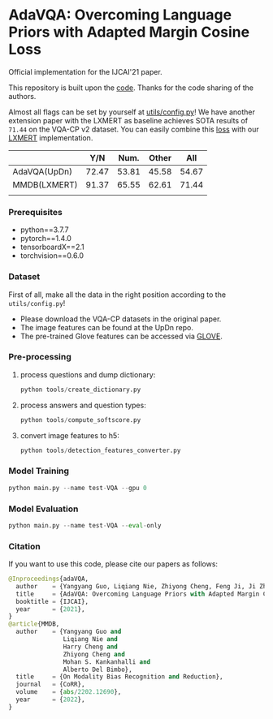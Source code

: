 # AdaVQA: Overcoming Language Priors with Adapted Margin Cosine Loss
Official implementation for the IJCAI'21 paper. 

This repository is built upon the [code](https://github.com/hengyuan-hu/bottom-up-attention-vqa). Thanks for the code sharing of the authors.

Almost all flags can be set by yourself at [utils/config.py](utils/config.py)! We have another extension paper with the LXMERT as baseline achieves SOTA results of `71.44` on the VQA-CP v2 dataset. You can easily combine this [loss](utils/losses.py) with our [LXMERT](https://github.com/guoyang9/LXMERT-VQACP) implementation.

|              | Y/N   | Num.  | Other | All   |
|--------------|-------|-------|-------|-------|
| AdaVQA(UpDn) | 72.47 | 53.81 | 45.58 | 54.67 |
| MMDB(LXMERT) | 91.37 | 65.55 | 62.61 | 71.44 |
|              |       |       |       |       |

### Prerequisites
* python==3.7.7
* pytorch==1.4.0
* tensorboardX==2.1
* torchvision==0.6.0
### Dataset
First of all, make all the data in the right position according to the `utils/config.py`!

* Please download the VQA-CP datasets in the original paper.
* The image features can be found at the UpDn repo.
* The pre-trained Glove features can be accessed via [GLOVE](https://nlp.stanford.edu/projects/glove/).


### Pre-processing
1. process questions and dump dictionary:
    ``` python
    python tools/create_dictionary.py
    ```
2. process answers and question types:

    ``` python
    python tools/compute_softscore.py
    ``` 
3. convert image features to h5:
    ``` python
    python tools/detection_features_converter.py 
    ```
### Model Training
``` python
python main.py --name test-VQA --gpu 0
```

### Model Evaluation 
``` python
python main.py --name test-VQA --eval-only
``` 
### Citation
If you want to use this code, please cite our papers as follows:
``` python
@Inproceedings{adaVQA,
  author    = {Yangyang Guo, Liqiang Nie, Zhiyong Cheng, Feng Ji, Ji Zhang, Alberto Del Bimbo},
  title     = {AdaVQA: Overcoming Language Priors with Adapted Margin Cosine Loss},
  booktitle = {IJCAI},
  year      = {2021},
}
@article{MMDB,
  author    = {Yangyang Guo and
               Liqiang Nie and
               Harry Cheng and
               Zhiyong Cheng and
               Mohan S. Kankanhalli and
               Alberto Del Bimbo},
  title     = {On Modality Bias Recognition and Reduction},
  journal   = {CoRR},
  volume    = {abs/2202.12690},
  year      = {2022},
}
```
